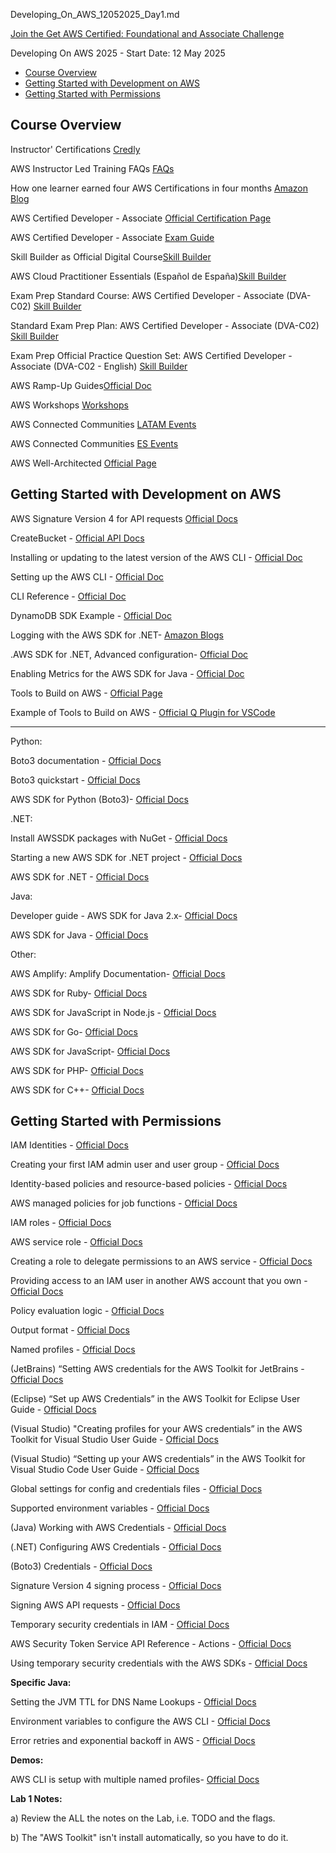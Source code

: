 Developing_On_AWS_12052025_Day1.md 

[Join the Get AWS Certified: Foundational and Associate Challenge](https://pages.awscloud.com/GLOBAL-other-GC-Traincert-Foundational-and-Associate-Certification-Challenge-2025-reg.html)

Developing On AWS 2025 - Start Date: 12 May 2025

- [Course Overview](#course-overview)
- [Getting Started with Development on AWS](#getting-started-with-development-on-aws)
- [Getting Started with Permissions](#getting-started-with-permissions)

## Course Overview

Instructor' Certifications [Credly](https://credly.com/users/francisco-javier-moreno-diaz/)

AWS Instructor Led Training FAQs [FAQs](https://getready.aws.training/faq.html#labs-and-ebooks)

How one learner earned four AWS Certifications in four months [Amazon Blog](https://aws.amazon.com/blogs/training-and-certification/how-one-learner-earned-four-aws-certifications-in-four-months/)

AWS Certified Developer - Associate [Official Certification Page](https://aws.amazon.com/certification/certified-developer-associate/)

AWS Certified Developer - Associate [Exam Guide](https://d1.awsstatic.com/training-and-certification/docs-dev-associate/AWS-Certified-Developer-Associate_Exam-Guide.pdf)

Skill Builder as Official Digital Course[Skill Builder](https://explore.skillbuilder.aws/learn/signin)

AWS Cloud Practitioner Essentials (Español de España)[Skill Builder](https://explore.skillbuilder.aws/learn/course/internal/view/elearning/10455/Fundamentos-de-la-nube-de-AWS-para-profesionales-Espa%2525C3%2525B1ol-de-Espa%2525C3%2525B1a-%25257C-AWS-Cloud-Practitioner-Essentials-Spanish-from-Spain-)

Exam Prep Standard Course: AWS Certified Developer - Associate (DVA-C02) [Skill Builder](https://explore.skillbuilder.aws/learn/courses/14724/exam-prep-standard-course-aws-certified-developer-associate-dva-c02)

Standard Exam Prep Plan: AWS Certified Developer - Associate (DVA-C02) [Skill Builder](https://explore.skillbuilder.aws/learn/learning-plans/2177/plan)

Exam Prep Official Practice Question Set: AWS Certified Developer - Associate (DVA-C02 - English) [Skill Builder](https://explore.skillbuilder.aws/learn/courses/13757/exam-prep-official-practice-question-set-aws-certified-developer-associate-dva-c02-english)

AWS Ramp-Up Guides[Official Doc](https://aws.amazon.com/training/ramp-up-guides/)

AWS Workshops [Workshops](https://workshops.aws/)

AWS Connected Communities [LATAM Events](https://aws-experience.com/latam/smb/)

AWS Connected Communities [ES Events](https://aws-experience.com/emea/iberia)

AWS Well-Architected [Official Page](https://aws.amazon.com/architecture/well-architected)

## Getting Started with Development on AWS

AWS Signature Version 4 for API requests [Official Docs](https://docs.aws.amazon.com/IAM/latest/UserGuide/reference_sigv.html)

CreateBucket - [Official API Docs](https://docs.aws.amazon.com/AmazonS3/latest/API/API_CreateBucket.html)

Installing or updating to the latest version of the AWS CLI - [Official Doc](https://docs.aws.amazon.com/cli/latest/userguide/getting-started-install.html)

Setting up the AWS CLI - [Official Doc](https://docs.aws.amazon.com/cli/latest/userguide/getting-started-quickstart.html)

CLI Reference - [Official Doc](http://docs.aws.amazon.com/cli/latest/reference/)

DynamoDB SDK Example - [Official Doc](https://docs.aws.amazon.com/amazondynamodb/latest/developerguide/getting-started-step-1.html)

Logging with the AWS SDK for .NET- [Amazon Blogs](https://aws.amazon.com/blogs/developer/logging-with-the-aws-sdk-for-net/)

.AWS SDK for .NET, Advanced configuration- [Official Doc](https://docs.aws.amazon.com/sdk-for-net/v3/developer-guide/net-dg-advanced-config.html )

Enabling Metrics for the AWS SDK for Java - [Official Doc](https://docs.aws.amazon.com/sdk-for-java/latest/developer-guide/metrics.html)

Tools to Build on AWS - [Official Page](https://aws.amazon.com/developer/tools/)

Example of Tools to Build on AWS - [Official Q Plugin for VSCode](https://marketplace.visualstudio.com/items?itemName=AmazonWebServices.amazon-q-vscode)

---
Python:

Boto3 documentation - [Official Docs](https://boto3.amazonaws.com/v1/documentation/api/latest/index.html)

Boto3 quickstart - [Official Docs](https://boto3.readthedocs.org/en/latest/guide/quickstart.html)

AWS SDK for Python (Boto3)- [Official Docs](https://boto3.amazonaws.com/v1/documentation/api/latest/index.html)

.NET:

Install AWSSDK packages with NuGet - [Official Docs](https://docs.aws.amazon.com/AWSSdkDocsNET/latest/V3/DeveloperGuide/net-dg-install-assemblies.html)

Starting a new AWS SDK for .NET project - [Official Docs](https://docs.aws.amazon.com/AWSSdkDocsNET/latest/V3/DeveloperGuide/net-dg-start-new-project.html)

AWS SDK for .NET - [Official Docs](https://docs.aws.amazon.com/sdkfornet/v3/apidocs)

Java:

Developer guide - AWS SDK for Java 2.x- [Official Docs](https://docs.aws.amazon.com/AWSSdkDocsJava/latest/DeveloperGuide/java-dg-install-sdk.html)

AWS SDK for Java - [Official Docs](https://docs.aws.amazon.com/AWSJavaSDK/latest/javadoc/overview-summary.html)

Other:

AWS Amplify: Amplify Documentation- [Official Docs](https://docs.amplify.aws/)

AWS SDK for Ruby- [Official Docs](https://aws.amazon.com/sdk-for-ruby/)

AWS SDK for JavaScript in Node.js - [Official Docs](https://aws.amazon.com/sdk-for-javascript/)

AWS SDK for Go- [Official Docs](https://docs.aws.amazon.com/sdk-for-go/v1/developer-guide/welcome.html)

AWS SDK for JavaScript- [Official Docs](https://docs.aws.amazon.com/AWSJavaScriptSDK/latest/)

AWS SDK for PHP- [Official Docs](https://docs.aws.amazon.com/sdk-for-php/v3/developer-guide/welcome.html)

AWS SDK for C++- [Official Docs](https://aws.amazon.com/sdk-for-cpp/)

## Getting Started with Permissions

IAM Identities - [Official Docs](https://docs.aws.amazon.com/IAM/latest/UserGuide/id.html)

Creating your first IAM admin user and user group - [Official Docs](https://docs.aws.amazon.com/IAM/latest/UserGuide/getting-started_create-admin-group.html)

Identity-based policies and resource-based policies - [Official Docs](https://docs.aws.amazon.com/IAM/latest/UserGuide/access_policies_identity-vs-resource.html)

AWS managed policies for job functions - [Official Docs](https://docs.aws.amazon.com/IAM/latest/UserGuide/access_policies_job-functions.html)

IAM roles - [Official Docs](https://docs.aws.amazon.com/IAM/latest/UserGuide/id_roles.html)

AWS service role - [Official Docs](https://docs.aws.amazon.com/IAM/latest/UserGuide/id_roles_terms-and-concepts.html#iam-term-service-role)

Creating a role to delegate permissions to an AWS service - [Official Docs](https://docs.aws.amazon.com/IAM/latest/UserGuide/id_roles_create_for-service.html)

Providing access to an IAM user in another AWS account that you own - [Official Docs](https://docs.aws.amazon.com/IAM/latest/UserGuide/id_roles_common-scenarios_aws-accounts.html)

Policy evaluation logic - [Official Docs](http://docs.aws.amazon.com/IAM/latest/UserGuide/AccessPolicyLanguage_EvaluationLogic.html)

Output format - [Official Docs](https://docs.aws.amazon.com/cli/latest/userguide/cli-configure-quickstart.html#cli-configure-quickstart-format)

Named profiles - [Official Docs](https://docs.aws.amazon.com/cli/latest/userguide/cli-configure-profiles.html)

(JetBrains) “Setting AWS credentials for the AWS Toolkit for JetBrains - [Official Docs](https://docs.aws.amazon.com/toolkit-for-jetbrains/latest/userguide/setup-credentials.html)

(Eclipse) “Set up AWS Credentials” in the AWS Toolkit for Eclipse User Guide  - [Official Docs](https://docs.aws.amazon.com/toolkit-for-eclipse/v1/user-guide/setup-credentials.html)

(Visual Studio) "Creating profiles for your AWS credentials” in the AWS Toolkit for Visual Studio User Guide  - [Official Docs](https://docs.aws.amazon.com/toolkit-for-visual-studio/latest/user-guide/keys-profiles-credentials.html)

(Visual Studio) “Setting up your AWS credentials” in the AWS Toolkit for Visual Studio Code User Guide  - [Official Docs](https://docs.aws.amazon.com/toolkit-for-vscode/latest/userguide/setup-credentials.html)

Global settings for config and credentials files - [Official Docs](https://docs.aws.amazon.com/sdkref/latest/guide/settings-global.html)

Supported environment variables - [Official Docs](https://docs.aws.amazon.com/sdkref/latest/guide/environment-variables.html)

(Java) Working with AWS Credentials - [Official Docs](https://docs.aws.amazon.com/sdk-for-java/v1/developer-guide/credentials.html)

(.NET) Configuring AWS Credentials - [Official Docs](https://docs.aws.amazon.com/sdk-for-net/v3/developer-guide/net-dg-config-creds.html)

(Boto3) Credentials - [Official Docs](https://boto3.amazonaws.com/v1/documentation/api/latest/guide/credentials.html)

Signature Version 4 signing process - [Official Docs](https://docs.aws.amazon.com/general/latest/gr/signature-version-4.html)

Signing AWS API requests - [Official Docs](http://docs.aws.amazon.com/general/latest/gr/signing_aws_api_requests.html)

Temporary security credentials in IAM - [Official Docs](https://docs.aws.amazon.com/IAM/latest/UserGuide/id_credentials_temp.html)

AWS Security Token Service API Reference - Actions - [Official Docs](https://docs.aws.amazon.com/STS/latest/APIReference/API_Operations.html)

Using temporary security credentials with the AWS SDKs - [Official Docs](https://docs.aws.amazon.com/IAM/latest/UserGuide/id_credentials_temp_use-resources.html#using-temp-creds-sdk)

**Specific Java:**

Setting the JVM TTL for DNS Name Lookups - [Official Docs](https://docs.aws.amazon.com/sdk-for-java/v1/developer-guide/java-dg-jvm-ttl.html)

Environment variables to configure the AWS CLI - [Official Docs](https://docs.aws.amazon.com/cli/latest/userguide/cli-configure-envvars.html)

Error retries and exponential backoff in AWS - [Official Docs](https://docs.aws.amazon.com/general/latest/gr/api-retries.html)

**Demos:**

AWS CLI is setup with multiple named profiles- [Official Docs](https://docs.aws.amazon.com/cli/latest/userguide/cli-configure-profiles.html)

**Lab 1 Notes:**

a) Review the ALL the notes on the Lab, i.e. TODO and the flags.

b) The "AWS Toolkit" isn't install automatically, so you have to do it.
